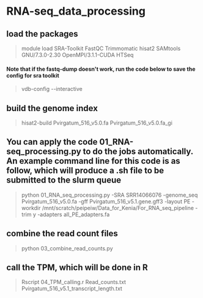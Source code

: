 # RNA-seq_data_processing

## load the packages
> module load SRA-Toolkit FastQC Trimmomatic hisat2 SAMtools GNU/7.3.0-2.30  OpenMPI/3.1.1-CUDA HTSeq
#### Note that if the fastq-dump doesn't work, run the code below to save the config for sra toolkit
> vdb-config --interactive  

## build the genome index
> hisat2-build Pvirgatum_516_v5.0.fa Pvirgatum_516_v5.0.fa_gi

## You can apply the code 01_RNA-seq_processing.py to do the jobs automatically. An example command line for this code is as follow, which will produce a .sh file to be submitted to the slurm queue

> python 01_RNA_seq_processing.py -SRA SRR14066076 -genome_seq Pvirgatum_516_v5.0.fa -gff Pvirgatum_516_v5.1.gene.gff3 -layout PE -workdir /mnt/scratch/peipeiw/Data_for_Kenia/For_RNA_seq_pipeline -trim y -adapters all_PE_adapters.fa

## combine the read count files
> python 03_combine_read_counts.py

## call the TPM, which will be done in R
> Rscript 04_TPM_calling.r Read_counts.txt Pvirgatum_516_v5.1_transcript_length.txt
